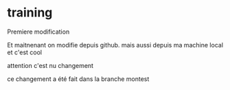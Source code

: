 # training
Premiere modification 


Et maitnenant on modifie depuis github.
mais aussi depuis ma machine local et c'est cool

attention c'est nu changement


ce changement a été fait dans la branche montest
